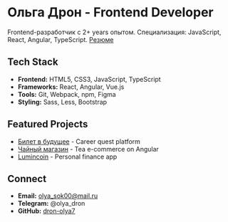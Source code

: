 # Ольга Дрон - Frontend Developer

Frontend-разработчик с 2+ years опытом. Специализация: JavaScript, React, Angular, TypeScript.
[Резюме](https://dron-olya7.github.io/resume/)

## Tech Stack
- **Frontend:** HTML5, CSS3, JavaScript, TypeScript
- **Frameworks:** React, Angular, Vue.js
- **Tools:** Git, Webpack, npm, Figma
- **Styling:** Sass, Less, Bootstrap

## Featured Projects
- [Билет в будущее](https://dron-olya7.github.io/ticket-to-the-future/) - Career quest platform
- [Чайный магазин](https://dron-olya7.github.io/tea_shop_pages/) - Tea e-commerce on Angular
- [Lumincoin](https://dron-olya7.github.io/lumincoin/) - Personal finance app

## Connect
- **Email:** olya_sok00@mail.ru
- **Telegram:** @olya_dron
- **GitHub:** [dron-olya7](https://github.com/dron-olya7)
